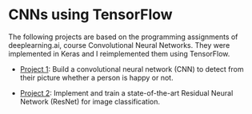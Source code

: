 # CNNs using TensorFlow


The following projects are based on the programming assignments of deeplearning.ai, course Convolutional Neural Networks. They were implemented in Keras and I reimplemented them using TensorFlow.

* [Project 1](https://github.com/vasilismg/CNNs_TensorFlow/tree/master/Detect_happiness): Build a convolutional neural network (CNN) to detect from their picture whether a person is happy or not.

* [Project 2](https://github.com/vasilismg/CNNs_TensorFlow/tree/master/Residual_Neural_Network): Implement and train a state-of-the-art Residual Neural Network (ResNet) for image classification.


